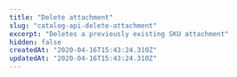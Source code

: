 ```yaml
---
title: "Delete attachment"
slug: "catalog-api-delete-attachment"
excerpt: "Deletes a previously existing SKU attachment"
hidden: false
createdAt: "2020-04-16T15:43:24.310Z"
updatedAt: "2020-04-16T15:43:24.310Z"
---
```

